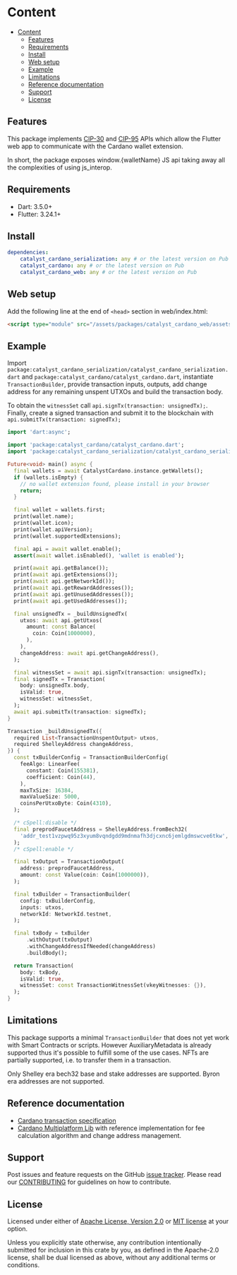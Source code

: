 # Content

* [Content](#content)
  * [Features](#features)
  * [Requirements](#requirements)
  * [Install](#install)
  * [Web setup](#web-setup)
  * [Example](#example)
  * [Limitations](#limitations)
  * [Reference documentation](#reference-documentation)
  * [Support](#support)
  * [License](#license)

## Features

This package implements [CIP-30](https://cips.cardano.org/cip/CIP-30) and
[CIP-95](https://cips.cardano.org/cip/CIP-95) APIs which allow the Flutter web app to communicate
with the Cardano wallet extension.

In short, the package exposes window.{walletName} JS api taking
away all the complexities of using js_interop.

## Requirements

* Dart: 3.5.0+
* Flutter: 3.24.1+

## Install

```yaml
dependencies:
    catalyst_cardano_serialization: any # or the latest version on Pub
    catalyst_cardano: any # or the latest version on Pub
    catalyst_cardano_web: any # or the latest version on Pub
```

## Web setup

Add the following line at the end of `<head>` section in web/index.html:

```html
<script type="module" src="/assets/packages/catalyst_cardano_web/assets/js/catalyst_cardano.js"></script>
```

## Example

Import `package:catalyst_cardano_serialization/catalyst_cardano_serialization.dart`
and `package:catalyst_cardano/catalyst_cardano.dart`, instantiate `TransactionBuilder`,
provide transaction inputs, outputs, add change address for any remaining unspent UTXOs
and build the transaction body.

To obtain the `witnessSet` call `api.signTx(transaction: unsignedTx);`.
Finally, create a signed transaction and submit it
to the blockchain with `api.submitTx(transaction: signedTx);`

```dart
import 'dart:async';

import 'package:catalyst_cardano/catalyst_cardano.dart';
import 'package:catalyst_cardano_serialization/catalyst_cardano_serialization.dart';

Future<void> main() async {
  final wallets = await CatalystCardano.instance.getWallets();
  if (wallets.isEmpty) {
    // no wallet extension found, please install in your browser
    return;
  }

  final wallet = wallets.first;
  print(wallet.name);
  print(wallet.icon);
  print(wallet.apiVersion);
  print(wallet.supportedExtensions);

  final api = await wallet.enable();
  assert(await wallet.isEnabled(), 'wallet is enabled');

  print(await api.getBalance());
  print(await api.getExtensions());
  print(await api.getNetworkId());
  print(await api.getRewardAddresses());
  print(await api.getUnusedAddresses());
  print(await api.getUsedAddresses());

  final unsignedTx = _buildUnsignedTx(
    utxos: await api.getUtxos(
      amount: const Balance(
        coin: Coin(1000000),
      ),
    ),
    changeAddress: await api.getChangeAddress(),
  );

  final witnessSet = await api.signTx(transaction: unsignedTx);
  final signedTx = Transaction(
    body: unsignedTx.body,
    isValid: true,
    witnessSet: witnessSet,
  );
  await api.submitTx(transaction: signedTx);
}

Transaction _buildUnsignedTx({
  required List<TransactionUnspentOutput> utxos,
  required ShelleyAddress changeAddress,
}) {
  const txBuilderConfig = TransactionBuilderConfig(
    feeAlgo: LinearFee(
      constant: Coin(155381),
      coefficient: Coin(44),
    ),
    maxTxSize: 16384,
    maxValueSize: 5000,
    coinsPerUtxoByte: Coin(4310),
  );

  /* cSpell:disable */
  final preprodFaucetAddress = ShelleyAddress.fromBech32(
    'addr_test1vzpwq95z3xyum8vqndgdd9mdnmafh3djcxnc6jemlgdmswcve6tkw',
  );
  /* cSpell:enable */

  final txOutput = TransactionOutput(
    address: preprodFaucetAddress,
    amount: const Value(coin: Coin(1000000)),
  );

  final txBuilder = TransactionBuilder(
    config: txBuilderConfig,
    inputs: utxos,
    networkId: NetworkId.testnet,
  );

  final txBody = txBuilder
      .withOutput(txOutput)
      .withChangeAddressIfNeeded(changeAddress)
      .buildBody();

  return Transaction(
    body: txBody,
    isValid: true,
    witnessSet: const TransactionWitnessSet(vkeyWitnesses: {}),
  );
}
```

## Limitations

This package supports a minimal `TransactionBuilder` that does not yet work with
Smart Contracts or scripts.
However AuxiliaryMetadata is already supported thus it's possible to fulfill some of the use cases.
NFTs are partially supported, i.e. to transfer them in a transaction.

Only Shelley era bech32 base and stake addresses are supported.
Byron era addresses are not supported.

## Reference documentation

* [Cardano transaction specification](https://github.com/input-output-hk/catalyst-CIPs/blob/x509-rbac-signing-with-cip30/CIP-XXXX/README.md#specification)
* [Cardano Multiplatform Lib](https://github.com/dcSpark/cardano-multiplatform-lib) with reference
implementation for fee calculation algorithm and change address management.

## Support

Post issues and feature requests on the GitHub [issue tracker](https://github.com/input-output-hk/catalyst-voices/issues).
Please read our [CONTRIBUTING](https://github.com/input-output-hk/catalyst-voices/blob/main/CONTRIBUTING.md)
for guidelines on how to contribute.

## License

Licensed under either of [Apache License, Version 2.0](https://github.com/input-output-hk/catalyst-voices/blob/main/LICENSE-APACHE)
or [MIT license](https://github.com/input-output-hk/catalyst-voices/blob/main/LICENSE-MIT)
at your option.

Unless you explicitly state otherwise, any contribution intentionally submitted
for inclusion in this crate by you, as defined in the Apache-2.0 license, shall
be dual licensed as above, without any additional terms or conditions.
